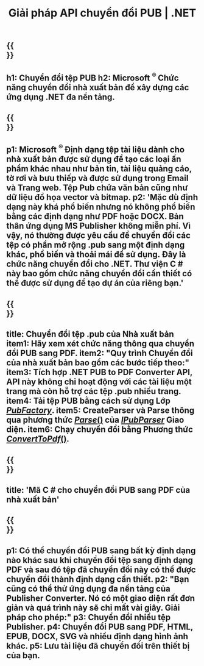 ﻿---
translation: true
template: /_templates/conversion-net.md
title: Giải pháp API chuyển đổi PUB | .NET
url: /net/conversion/
description: 'Chuyển đổi tệp Microsoft Publisher theo chương trình thông qua thư viện C #. Giải pháp API đơn giản để xây dựng dự án .NET chuyển đổi PUB của riêng bạn.'
metakeywords: 'công cụ chuyển đổi pub net, chuyển đổi tập tin pub net, công cụ chuyển đổi pub c #, chuyển đổi tập tin pub c #'
family: pub
platformtag: net
feature: conversion
---

{{<section banner>}}
---
h1: Chuyển đổi tệp PUB
h2: Microsoft <sup> ® </sup> Chức năng chuyển đổi nhà xuất bản để xây dựng các ứng dụng .NET đa nền tảng.
---

{{<section overview>}}
---
p1: Microsoft <sup> ® </sup> Định dạng tệp tài liệu dành cho nhà xuất bản được sử dụng để tạo các loại ấn phẩm khác nhau như bản tin, tài liệu quảng cáo, tờ rơi và bưu thiếp và được sử dụng trong Email và Trang web. Tệp Pub chứa văn bản cũng như dữ liệu đồ họa vector và bitmap.
p2: 'Mặc dù định dạng này khá phổ biến nhưng nó không phổ biến bằng các định dạng như PDF hoặc DOCX. Bản thân ứng dụng MS Publisher không miễn phí. Vì vậy, nó thường được yêu cầu để chuyển đổi các tệp có phần mở rộng .pub sang một định dạng khác, phổ biến và thoải mái để sử dụng. Đây là chức năng chuyển đổi cho .NET. Thư viện C # này bao gồm chức năng chuyển đổi cần thiết có thể được sử dụng để tạo dự án của riêng bạn.'
---

{{<section feature1>}}
---
title: Chuyển đổi tệp .pub của Nhà xuất bản
item1: Hãy xem xét chức năng thông qua chuyển đổi PUB sang PDF.
item2: "Quy trình Chuyển đổi của nhà xuất bản bao gồm các bước tiếp theo:"
item3: Tích hợp .NET PUB to PDF Converter API, API này không chỉ hoạt động với các tài liệu một trang mà còn hỗ trợ các tệp .pub nhiều trang.
item4: Tải tệp PUB bằng cách sử dụng Lớp [*PubFactory*](https://reference.aspose.com/pub/net/aspose.pub/pubfactory//).
item5: CreateParser và Parse thông qua phương thức [*Parse*()](https://reference.aspose.com/pub/net/aspose.pub/ipubparser//parse/) của [*IPubParser*](https://thamchiếu.aspose.com/pub/net/aspose.pub/ipubparser/) Giao diện.
item6: Chạy chuyển đổi bằng Phương thức [*ConvertToPdf*()](https://reference.aspose.com/pub/net/aspose.pub/ipdfconverter//converttopdf/).
---

{{<section codeexample>}}
---
title: 'Mã C # cho chuyển đổi PUB sang PDF của nhà xuất bản'
---

{{<section summary>}}
---
p1: Có thể chuyển đổi PUB sang bất kỳ định dạng nào khác sau khi chuyển đổi tệp sang định dạng PDF và sau đó tệp đã chuyển đổi này có thể được chuyển đổi thành định dạng cần thiết.
p2: "Bạn cũng có thể thử ứng dụng đa nền tảng của Publisher Converter. Nó có một giao diện rất đơn giản và quá trình này sẽ chỉ mất vài giây. Giải pháp cho phép:"
p3: Chuyển đổi nhiều tệp Publisher.
p4: Chuyển đổi PUB sang PDF, HTML, EPUB, DOCX, SVG và nhiều định dạng hình ảnh khác.
p5: Lưu tài liệu đã chuyển đổi trên thiết bị của bạn.
---
